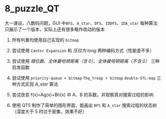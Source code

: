 # 8_puzzle_QT

大一课设，八数码问题，GUI 中`BFS`、`A_star`、`DFS`、`IDDFS`、`IDA_star` 每种算法只展示了一个版本，实际上还有很多略作改动的版本

1. 所有判重均使用自己实现的 `bitmap`

2. 尝试使用 `Cantor Expansion` 和 *压位为 long* 两种编码方式（性能差不多）

3. 尝试使用 *错位数*、*全体曼哈顿距离（含 0）*、*全体曼哈顿距离（不含 0）* 三种启发函数

4. 尝试使用 `priority-queue + bitmap` `fhq_treap + bitmap` `double-STL-map` 三种方式实现 *A_star* 算法

5. 尝试改变 f(x)=Ag(x)+Bh(x) 中 A、B 的系数，并观察其对搜索过程的影响

6. 使用 QT5 制作了简单的图形界面，能画出 `BFS` 和 `A_star` 搜索过程的状态树（深度大于 5 时过于密集，效果不好）
